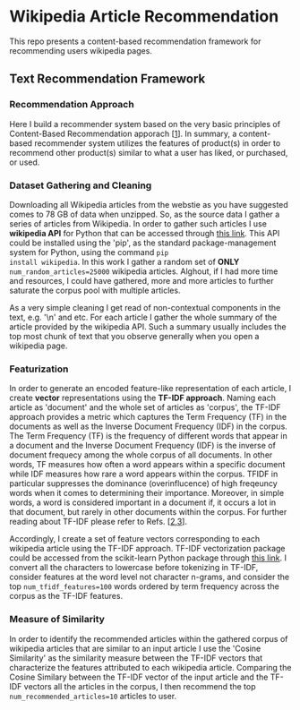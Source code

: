 # Wikipedia Article Recommendation
This repo presents a content-based recommendation framework for recommending users wikipedia pages.

## Text Recommendation Framework

### Recommendation Approach
Here I build a recommender system based on the very basic principles of Content-Based Recommendation apporach [[1](https://link.springer.com/chapter/10.1007/978-3-540-72079-9_10)]. In summary, a content-based recommender system utilizes the features of product(s) in order to recommend other product(s) similar to what a user has liked, or purchased, or used.

### Dataset Gathering and Cleaning
Downloading all Wikipedia articles from the webstie as you have suggested comes to 78 GB of data when unzipped. So, as the source data I gather a series of articles from Wikipedia. In order to gather such articles I use __wikipedia API__ for Python that can be accessed through [this link](https://link.springer.com/chapter/10.1007/978-3-540-72079-9_10). This API could be installed using the 'pip', as the standard package-management system for Python, using the command <code>pip install wikipedia</code>. In this work I gather a random set of __ONLY__ <code>num_random_articles=25000</code> wikipedia articles. Alghout, if I had more time and resources, I could have gathered, more and more articles to further saturate the corpus pool with multiple articles.

As a very simple cleaning I get read of non-contextual components in the text, e.g. '\n' and etc. For each article I gather the whole summary of the article provided by the wikipedia API. Such a summary usually includes the top most chunk of text that you observe generally when you open a wikipedia page.

### Featurization

In order to generate an encoded feature-like representation of each article, I create __vector__ representations using the __TF-IDF approach__. Naming each article as 'document' and the whole set of articles as 'corpus', the TF-IDF approach provides a metric which captures the Term Frequency (TF) in the documents as well as the Inverse Document Frequency (IDF) in the corpus. The Term Frequency (TF) is the frequency of different words that appear in a document and the Inverse Document Frequency (IDF) is the inverse of document frequecy among the whole corpus of all documents. In other words, TF measures how often a word appears within a specific document while IDF measures how rare a word appears within the corpus. TFIDF in particular suppresses the dominance (overinflucence) of high freqeuncy words when it comes to determining their importance. Moreover, in simple words, a word is considered important in a document if, it occurs a lot in that document, but rarely in other documents within the corpus. For further reading about TF-IDF please refer to Refs. [[2](https://dl.acm.org/doi/abs/10.1145/1361684.1361686),[3](https://ieeexplore.ieee.org/abstract/document/7754750/)].

Accordingly, I create a set of feature vectors corresponding to each wikipedia article using the TF-IDF approach. TF-IDF vectorization package could be accessed from the scikit-learn Python package through [this link](https://scikit-learn.org/stable/modules/generated/sklearn.feature_extraction.text.TfidfVectorizer.html). I convert all the characters to lowercase before tokenizing in TF-IDF, consider features at the word level not character n-grams, and consider the top <code>num_tfidf_features=100</code> words ordered by term frequency across the corpus as the TF-IDF features.

### Measure of Similarity

In order to identify the recommended articles within the gathered corpus of wikipedia articles that are similar to an input article I use the 'Cosine Similarity' as the similarity measure between the TF-IDF vectors that characterize the features attributed to each wikipedia article. Comparing the Cosine Similary between the TF-IDF vector of the input article and the TF-IDF vectors all the articles in the corpus, I then recommend the top <code>num_recommended_articles=10</code> articles to user.
